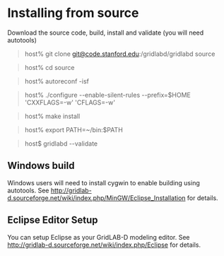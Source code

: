 # Installing from source

Download the source code, build, install and validate (you will need autotools)

>  host% git clone git@code.stanford.edu:/gridlabd/gridlabd source
  
>  host% cd source
  
>  host% autoreconf -isf
  
>  host% ./configure --enable-silent-rules --prefix=$HOME 'CXXFLAGS=-w' 'CFLAGS=-w'
  
>  host% make install
  
>  host% export PATH=~/bin:$PATH
  
>  host$ gridlabd --validate
  
## Windows build

Windows users will need to install cygwin to enable building using autotools.
See http://gridlab-d.sourceforge.net/wiki/index.php/MinGW/Eclipse_Installation
for details.

## Eclipse Editor Setup

You can setup Eclipse as your GridLAB-D modeling editor.  See 
http://gridlab-d.sourceforge.net/wiki/index.php/Eclipse for details.
